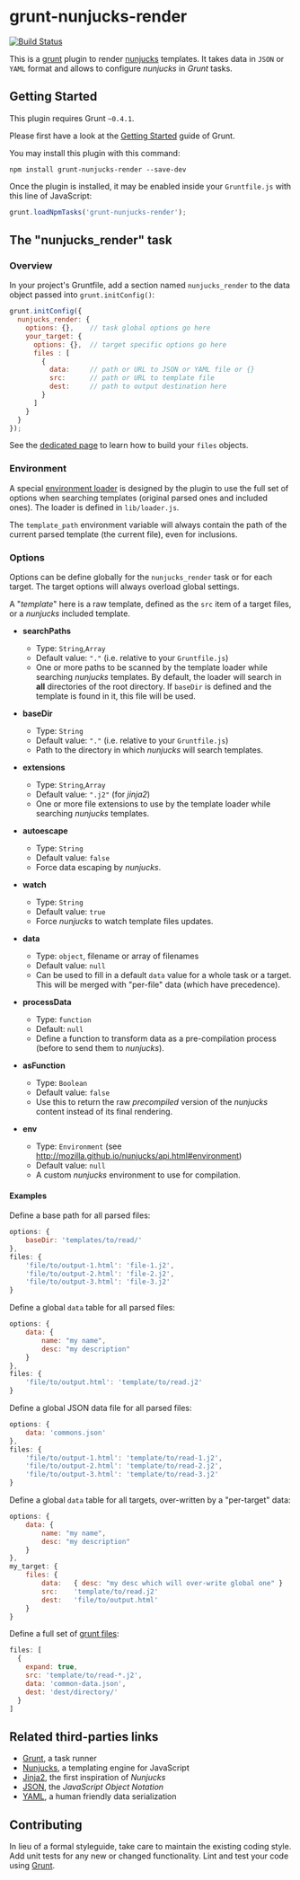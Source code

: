 grunt-nunjucks-render
=====================

[![Build Status](https://travis-ci.org/piwi/grunt-nunjucks-render.svg?branch=master)](https://travis-ci.org/piwi/grunt-nunjucks-render)

This is a [grunt](http://gruntjs.com/) plugin to render [nunjucks](http://mozilla.github.io/nunjucks/) 
templates. It takes data in `JSON` or `YAML` format and allows to configure *nunjucks* in
*Grunt* tasks.


Getting Started
---------------

This plugin requires Grunt `~0.4.1`.

Please first have a look at the [Getting Started](http://gruntjs.com/getting-started) guide of Grunt. 

You may install this plugin with this command:

```shell
npm install grunt-nunjucks-render --save-dev
```

Once the plugin is installed, it may be enabled inside your `Gruntfile.js` with this line of JavaScript:

```js
grunt.loadNpmTasks('grunt-nunjucks-render');
```


The "nunjucks_render" task
--------------------------

### Overview

In your project's Gruntfile, add a section named `nunjucks_render` to the data object 
passed into `grunt.initConfig()`:

```js
grunt.initConfig({
  nunjucks_render: {
    options: {},    // task global options go here
    your_target: {
      options: {},  // target specific options go here
      files : [
        {
          data:     // path or URL to JSON or YAML file or {}
          src:      // path or URL to template file
          dest:     // path to output destination here
        }
      ]
    }
  }
});
```

See the [dedicated page](http://gruntjs.com/configuring-tasks#files-array-format) to learn
how to build your `files` objects.

### Environment

A special [environment loader](http://mozilla.github.io/nunjucks/api.html#loader) is designed
by the plugin to use the full set of options when searching templates (original parsed ones
and included ones). The loader is defined in `lib/loader.js`.

The `template_path` environment variable will always contain the path of the current parsed
template (the current file), even for inclusions.

### Options

Options can be define globally for the `nunjucks_render` task or for each target.
The target options will always overload global settings.

A "*template*" here is a raw template, defined as the `src` item of a target files, or a
*nunjucks* included template.

-   **searchPaths**
    -   Type: `String`,`Array`  
    -   Default value: `"."` (i.e. relative to your `Gruntfile.js`)
    -   One or more paths to be scanned by the template loader while searching *nunjucks* templates.
        By default, the loader will search in **all** directories of the root directory. If `baseDir`
        is defined and the template is found in it, this file will be used.

-   **baseDir**
    -   Type: `String`  
    -   Default value: `"."` (i.e. relative to your `Gruntfile.js`)
    -   Path to the directory in which *nunjucks* will search templates.

-   **extensions**
    -   Type: `String`,`Array`  
    -   Default value: `".j2"` (for *jinja2*)
    -   One or more file extensions to use by the template loader while searching *nunjucks* templates.

-   **autoescape**
    -   Type: `String`  
    -   Default value: `false`
    -   Force data escaping by *nunjucks*.

-   **watch**
    -   Type: `String`  
    -   Default value: `true`
    -   Force *nunjucks* to watch template files updates.

-   **data**
    -   Type: `object`, filename or array of filenames
    -   Default value: `null`
    -   Can be used to fill in a default `data` value for a whole task or a target. This will
        be merged with "per-file" data (which have precedence).

-   **processData**
    -   Type: `function`
    -   Default: `null`
    -   Define a function to transform data as a pre-compilation process (before to send them
        to *nunjucks*).

-   **asFunction**
    -   Type: `Boolean`
    -   Default value: `false`
    -   Use this to return the raw *precompiled* version of the *nunjucks* content instead of its
        final rendering.

-   **env**
    -   Type: `Environment` (see <http://mozilla.github.io/nunjucks/api.html#environment>)
    -   Default value: `null`
    -   A custom *nunjucks* environment to use for compilation.

#### Examples

Define a base path for all parsed files:

```js
options: {
    baseDir: 'templates/to/read/'
},
files: {
    'file/to/output-1.html': 'file-1.j2',
    'file/to/output-2.html': 'file-2.j2',
    'file/to/output-3.html': 'file-3.j2'
}
```

Define a global `data` table for all parsed files:

```js
options: {
    data: {
        name: "my name",
        desc: "my description"
    }
},
files: {
    'file/to/output.html': 'template/to/read.j2'
}
```

Define a global JSON data file for all parsed files:

```js
options: {
    data: 'commons.json'
},
files: {
    'file/to/output-1.html': 'template/to/read-1.j2',
    'file/to/output-2.html': 'template/to/read-2.j2',
    'file/to/output-3.html': 'template/to/read-3.j2'
}
```

Define a global `data` table for all targets, over-written by a "per-target" data:

```js
options: {
    data: {
        name: "my name",
        desc: "my description"
    }
},
my_target: {
    files: {
        data:   { desc: "my desc which will over-write global one" }
        src:    'template/to/read.j2'
        dest:   'file/to/output.html'
    }
}
```

Define a full set of [grunt files](http://gruntjs.com/configuring-tasks#files-array-format):

```js
files: [
  {
    expand: true,
    src: 'template/to/read-*.j2',
    data: 'common-data.json',
    dest: 'dest/directory/'
  }
]
```


Related third-parties links
---------------------------

-   [Grunt](http://gruntjs.com/), a task runner
-   [Nunjucks](http://mozilla.github.io/nunjucks/), a templating engine for JavaScript
-   [Jinja2](http://jinja.pocoo.org/), the first inspiration of *Nunjucks*
-   [JSON](http://json.org/), the *JavaScript Object Notation*
-   [YAML](http://yaml.org/), a human friendly data serialization


Contributing
------------

In lieu of a formal styleguide, take care to maintain the existing coding style. Add unit 
tests for any new or changed functionality. Lint and test your code using [Grunt](http://gruntjs.com/).
